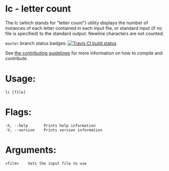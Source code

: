 # lc - letter count

The lc (which stands for "letter count") utility displays the number of
instances of each letter contained in each input file, or standard input (if no
file is specified) to the standard output. Newline characters are not counted.

`master` branch status badges: [![Travis CI build status](https://travis-ci.org/mparker17/lc.svg?branch=master)](https://travis-ci.org/mparker17/lc)

See [the contributing guidelines](CONTRIBUTING.md) for more information on how to compile and contribute.

# Usage:

    lc [file]

# Flags:

    -h, --help       Prints help information
    -V, --version    Prints version information

# Arguments:

    <file>    Sets the input file to use
